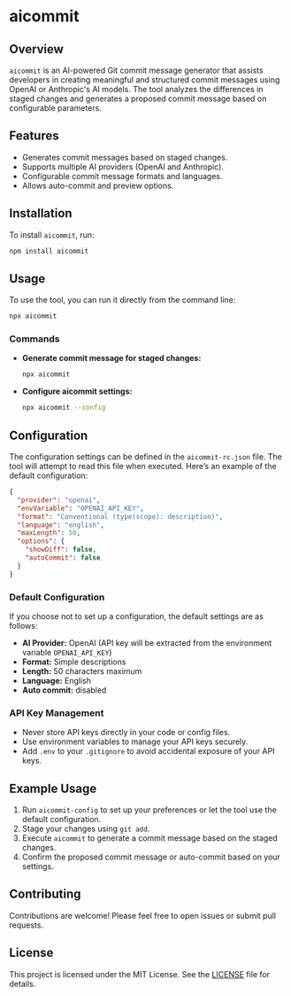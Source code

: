 # aicommit

## Overview

`aicommit` is an AI-powered Git commit message generator that assists developers in creating meaningful and structured commit messages using OpenAI or Anthropic's AI models. The tool analyzes the differences in staged changes and generates a proposed commit message based on configurable parameters.

## Features

- Generates commit messages based on staged changes.
- Supports multiple AI providers (OpenAI and Anthropic).
- Configurable commit message formats and languages.
- Allows auto-commit and preview options.

## Installation

To install `aicommit`, run:

```bash
npm install aicommit
```

## Usage

To use the tool, you can run it directly from the command line:

```bash
npx aicommit
```

### Commands

- **Generate commit message for staged changes:**

  ```bash
  npx aicommit
  ```

- **Configure aicommit settings:**
  ```bash
  npx aicommit --config
  ```

## Configuration

The configuration settings can be defined in the `aicommit-rc.json` file. The tool will attempt to read this file when executed. Here’s an example of the default configuration:

```json
{
  "provider": "openai",
  "envVariable": "OPENAI_API_KEY",
  "format": "Conventional (type(scope): description)",
  "language": "english",
  "maxLength": 50,
  "options": {
    "showDiff": false,
    "autoCommit": false
  }
}
```

### Default Configuration

If you choose not to set up a configuration, the default settings are as follows:

- **AI Provider:** OpenAI (API key will be extracted from the environment variable `OPENAI_API_KEY`)
- **Format:** Simple descriptions
- **Length:** 50 characters maximum
- **Language:** English
- **Auto commit:** disabled

### API Key Management

- Never store API keys directly in your code or config files.
- Use environment variables to manage your API keys securely.
- Add `.env` to your `.gitignore` to avoid accidental exposure of your API keys.

## Example Usage

1. Run `aicommit-config` to set up your preferences or let the tool use the default configuration.
2. Stage your changes using `git add`.
3. Execute `aicommit` to generate a commit message based on the staged changes.
4. Confirm the proposed commit message or auto-commit based on your settings.

## Contributing

Contributions are welcome! Please feel free to open issues or submit pull requests.

## License

This project is licensed under the MIT License. See the [LICENSE](LICENSE) file for details.
